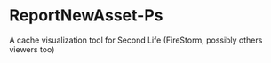 # ReportNewAsset-Ps
A cache visualization tool for Second Life (FireStorm, possibly others viewers too)
